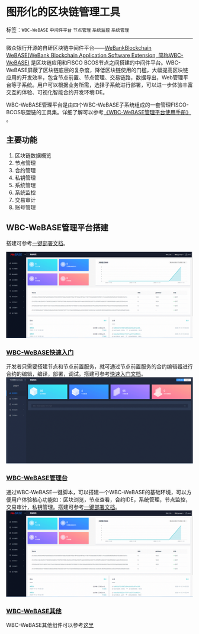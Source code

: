 # 图形化的区块链管理工具

标签：``WBC-WeBASE`` ``中间件平台`` ``节点管理`` ``系统监控`` ``系统管理`` 

----
微众银行开源的自研区块链中间件平台——[WeBankBlockchain WeBASE(WeBank Blockchain Application Software Extension, 简称WBC-WeBASE)](https://webasedoc.readthedocs.io/zh_CN/lab/) 是区块链应用和FISCO BCOS节点之间搭建的中间件平台。WBC-WeBASE屏蔽了区块链底层的复杂度，降低区块链使用的门槛，大幅提高区块链应用的开发效率，包含节点前置、节点管理、交易链路，数据导出，Web管理平台等子系统。用户可以根据业务所需，选择子系统进行部署，可以进一步体验丰富交互的体验、可视化智能合约开发环境IDE。

WBC-WeBASE管理平台是由四个WBC-WeBASE子系统组成的一套管理FISCO-BCOS联盟链的工具集。详细了解可以参考[《WBC-WeBASE管理平台使用手册》](https://webasedoc.readthedocs.io/zh_CN/lab/) 。

## 主要功能

1. 区块链数据概览
2. 节点管理
3. 合约管理
4. 私钥管理
5. 系统管理
6. 系统监控
7. 交易审计
8. 账号管理

## WBC-WeBASE管理平台搭建

搭建可参考[一键部署文档](https://webasedoc.readthedocs.io/zh_CN/lab/docs/WeBASE/install.html)。

![](../../images/webase/webase-web.png)

### [WBC-WeBASE快速入门](https://webasedoc.readthedocs.io/zh_CN/lab/docs/WeBASE-Install/developer.html)

开发者只需要搭建节点和节点前置服务，就可通过节点前置服务的合约编辑器进行合约的编辑，编译，部署，调试。搭建可参考[快速入门文档](https://webasedoc.readthedocs.io/zh_CN/lab/docs/WeBASE-Install/developer.html)。
![](../../images/webase/webase-front.png)


### [WBC-WeBASE管理台](https://webasedoc.readthedocs.io/zh_CN/lab/docs/WeBASE/install.html)

通过WBC-WeBASE一键脚本，可以搭建一个WBC-WeBASE的基础环境，可以方便用户体验核心功能如：区块浏览，节点查看，合约IDE，系统管理，节点监控，交易审计，私钥管理。搭建可参考[一键部署文档](https://webasedoc.readthedocs.io/zh_CN/lab/docs/WeBASE/install.html)。![](../../images/webase/webase-web.png)


### [WBC-WeBASE其他](https://webasedoc.readthedocs.io/zh_CN/lab)

WBC-WeBASE其他组件可以参考[这里](https://webasedoc.readthedocs.io/zh_CN/lab)

[build_chain_code]:https://github.com/FISCO-BCOS/FISCO-BCOS/blob/master/manual/build_chain.sh
